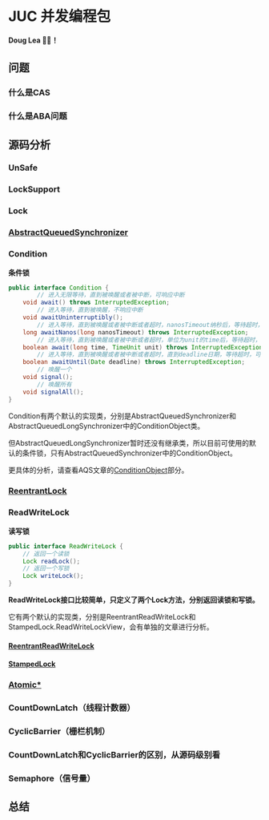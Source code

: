 # JUC 并发编程包

**Doug Lea 🐂🍺！**

## 问题

### 什么是CAS

### 什么是ABA问题

## 源码分析

### UnSafe

### LockSupport

### Lock

### [AbstractQueuedSynchronizer](./aqs.md)

### Condition

**条件锁**

```java
public interface Condition {
		// 进入无限等待，直到被唤醒或者被中断，可响应中断
    void await() throws InterruptedException;
		// 进入等待，直到被唤醒，不响应中断
    void awaitUninterruptibly();
		// 进入等待，直到被唤醒或者被中断或者超时，nanosTimeout纳秒后，等待超时，可响应中断
    long awaitNanos(long nanosTimeout) throws InterruptedException;
		// 进入等待，直到被唤醒或者被中断或者超时，单位为unit的time后，等待超时，可响应中断
    boolean await(long time, TimeUnit unit) throws InterruptedException;
		// 进入等待，直到被唤醒或者被中断或者超时，直到deadline日期，等待超时，可响应中断
    boolean awaitUntil(Date deadline) throws InterruptedException;
		// 唤醒一个
    void signal();
		// 唤醒所有
    void signalAll();
}
```

Condition有两个默认的实现类，分别是AbstractQueuedSynchronizer和AbstractQueuedLongSynchronizer中的ConditionObject类。

但AbstractQueuedLongSynchronizer暂时还没有继承类，所以目前可使用的默认的条件锁，只有AbstractQueuedSynchronizer中的ConditionObject。

更具体的分析，请查看AQS文章的[ConditionObject](./aqs.md#ConditionObject)部分。

### [ReentrantLock](./ReentrantLock.md)

### ReadWriteLock

**读写锁**

```java
public interface ReadWriteLock {
    // 返回一个读锁
    Lock readLock();
  	// 返回一个写锁
    Lock writeLock();
}
```

**ReadWriteLock接口比较简单，只定义了两个Lock方法，分别返回读锁和写锁。**

它有两个默认的实现类，分别是ReentrantReadWriteLock和StampedLock.ReadWriteLockView，会有单独的文章进行分析。

#### [ReentrantReadWriteLock](./ReentrantReadWriteLock.md)

#### [StampedLock](./StampedLock.md)

### [Atomic*](./atomic.md)

### CountDownLatch（线程计数器）

### CyclicBarrier（栅栏机制）

### CountDownLatch和CyclicBarrier的区别，从源码级别看

### Semaphore（信号量）

## 总结

